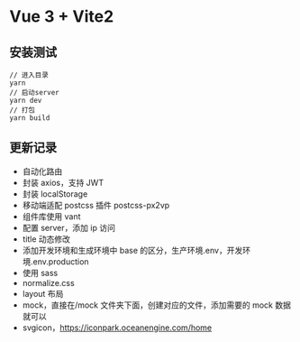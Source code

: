# Vue 3 + Vite2

## 安装测试

```
// 进入目录
yarn
// 启动server
yarn dev
// 打包
yarn build
```

## 更新记录

- 自动化路由
- 封装 axios，支持 JWT
- 封装 localStorage
- 移动端适配 postcss 插件 postcss-px2vp
- 组件库使用 vant
- 配置 server，添加 ip 访问
- title 动态修改
- 添加开发环境和生成环境中 base 的区分，生产环境.env，开发环境.env.production
- 使用 sass
- normalize.css
- layout 布局
- mock，直接在/mock 文件夹下面，创建对应的文件，添加需要的 mock 数据就可以
- svgicon，https://iconpark.oceanengine.com/home
